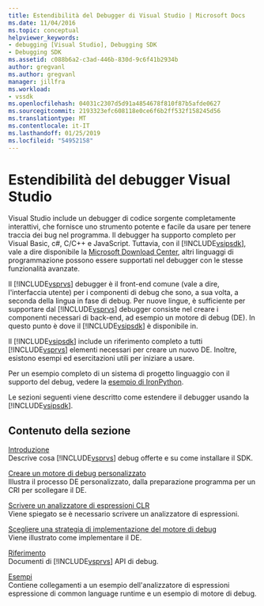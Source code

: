 ```yaml
---
title: Estendibilità del Debugger di Visual Studio | Microsoft Docs
ms.date: 11/04/2016
ms.topic: conceptual
helpviewer_keywords:
- debugging [Visual Studio], Debugging SDK
- Debugging SDK
ms.assetid: c088b6a2-c3ad-446b-830d-9c6f41b2934b
author: gregvanl
ms.author: gregvanl
manager: jillfra
ms.workload:
- vssdk
ms.openlocfilehash: 04031c2307d5d91a4854678f810f87b5afde0627
ms.sourcegitcommit: 2193323efc608118e0ce6f6b2ff532f158245d56
ms.translationtype: MT
ms.contentlocale: it-IT
ms.lasthandoff: 01/25/2019
ms.locfileid: "54952158"
---
```

# <a name="visual-studio-debugger-extensibility"></a>Estendibilità del debugger Visual Studio
Visual Studio include un debugger di codice sorgente completamente interattivi, che fornisce uno strumento potente e facile da usare per tenere traccia dei bug nel programma. Il debugger ha supporto completo per Visual Basic, c#, C/C++ e JavaScript. Tuttavia, con il [!INCLUDE[vsipsdk](../../extensibility/includes/vsipsdk_md.md)], vale a dire disponibile la [Microsoft Download Center](http://go.microsoft.com/fwlink/?LinkId=214453), altri linguaggi di programmazione possono essere supportati nel debugger con le stesse funzionalità avanzate.  
  
 Il [!INCLUDE[vsprvs](../../code-quality/includes/vsprvs_md.md)] debugger è il front-end comune (vale a dire, l'interfaccia utente) per i componenti di debug che sono, a sua volta, a seconda della lingua in fase di debug. Per nuove lingue, è sufficiente per supportare dal [!INCLUDE[vsprvs](../../code-quality/includes/vsprvs_md.md)] debugger consiste nel creare i componenti necessari di back-end, ad esempio un motore di debug (DE). In questo punto è dove il [!INCLUDE[vsipsdk](../../extensibility/includes/vsipsdk_md.md)] è disponibile in.  
  
 Il [!INCLUDE[vsipsdk](../../extensibility/includes/vsipsdk_md.md)] include un riferimento completo a tutti [!INCLUDE[vsprvs](../../code-quality/includes/vsprvs_md.md)] elementi necessari per creare un nuovo DE. Inoltre, esistono esempi ed esercitazioni utili per iniziare a usare.  
  
 Per un esempio completo di un sistema di progetto linguaggio con il supporto del debug, vedere la [esempio di IronPython](https://www.microsoft.com/download/details.aspx?id=55984).  
  
 Le sezioni seguenti viene descritto come estendere il debugger usando la [!INCLUDE[vsipsdk](../../extensibility/includes/vsipsdk_md.md)].  
  
## <a name="in-this-section"></a>Contenuto della sezione  
 [Introduzione](../../extensibility/debugger/getting-started-with-debugger-extensibility.md)  
 Descrive cosa [!INCLUDE[vsprvs](../../code-quality/includes/vsprvs_md.md)] debug offerte e su come installare il SDK.  
  
 [Creare un motore di debug personalizzato](../../extensibility/debugger/creating-a-custom-debug-engine.md)  
 Illustra il processo DE personalizzato, dalla preparazione programma per un CRI per scollegare il DE.  
  
 [Scrivere un analizzatore di espressioni CLR](../../extensibility/debugger/writing-a-common-language-runtime-expression-evaluator.md)  
 Viene spiegato se è necessario scrivere un analizzatore di espressioni.  
  
 [Scegliere una strategia di implementazione del motore di debug](../../extensibility/debugger/choosing-a-debug-engine-implementation-strategy.md)  
 Viene illustrato come implementare il DE.  
  
 [Riferimento](../../extensibility/debugger/reference/reference-visual-studio-debugging-apis.md)  
 Documenti di [!INCLUDE[vsprvs](../../code-quality/includes/vsprvs_md.md)] API di debug.  
  
 [Esempi](../../extensibility/debugger/visual-studio-debugging-samples.md)  
 Contiene collegamenti a un esempio dell'analizzatore di espressioni espressione di common language runtime e un esempio di motore di debug.
